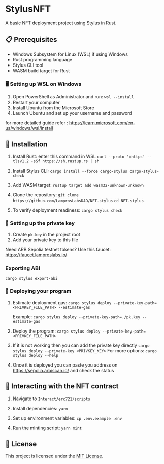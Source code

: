 # StylusNFT

A basic NFT deployment project using Stylus in Rust.

## 📋 Prerequisites

- Windows Subsystem for Linux (WSL) if using Windows
- Rust programming language
- Stylus CLI tool
- WASM build target for Rust

### 🖥️ Setting up WSL on Windows

1. Open PowerShell as Administrator and run:
   `wsl --install`
2. Restart your computer
3. Install Ubuntu from the Microsoft Store
4. Launch Ubuntu and set up your username and password

for more detailed guide refer : https://learn.microsoft.com/en-us/windows/wsl/install

## 🚀 Installation

1. Install Rust:
   enter this command in WSL
   `curl --proto '=https' --tlsv1.2 -sSf https://sh.rustup.rs | sh`

2. Install Stylus CLI:
   `cargo install --force cargo-stylus cargo-stylus-check`

3. Add WASM target:
   `rustup target add wasm32-unknown-unknown`

4. Clone the repository:
   `git clone https://github.com/LamprosLabsDAO/NFT-stylus`
   `cd NFT-stylus`

5. To verify deployment readiness:
   `cargo stylus check`

### 🔑 Setting up the private key

1. Create `pk.key` in the project root
2. Add your private key to this file

Need ARB Sepolia testnet tokens? Use this faucet: https://faucet.lamproslabs.io/

### Exporting ABI

`cargo stylus export-abi`

### 🚀 Deploying your program

1. Estimate deployment gas:
   `cargo stylus deploy --private-key-path=<PRIVKEY_FILE_PATH> --estimate-gas`

   Example:
   `cargo stylus deploy --private-key-path=./pk.key --estimate-gas`

2. Deploy the program:
   `cargo stylus deploy --private-key-path=<PRIVKEY_FILE_PATH>`

3. If it is not working then you can add the private key directly
   `cargo stylus deploy --private-key <PRIVKEY_KEY>`
   For more options:
   `cargo stylus deploy --help`

4. Once it is deployed you can paste you address on https://sepolia.arbiscan.io/ and check the status

## 🎨 Interacting with the NFT contract

1. Navigate to `Interact/erc721/scripts`

2. Install dependencies:
   `yarn`

3. Set up environment variables:
   `cp .env.example .env`

4. Run the minting script:
   `yarn mint`

## 📄 License

This project is licensed under the [MIT License](LICENSE).
